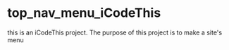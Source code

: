 # top_nav_menu_iCodeThis
this is an iCodeThis project. The purpose of this project is to make a site's menu
